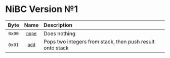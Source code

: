 # NiBC Version №1

Byte|Name|Description
:-:|:-:|:-
`0x00`|[`nope`](/codes/nope.md)|Does nothing
`0x01`|[`add`](/codes/add.md)|Pops two integers from stack, then push result onto stack
